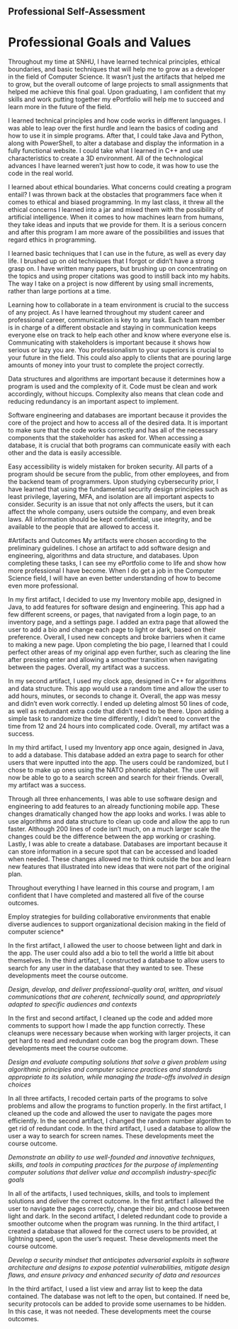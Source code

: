 ## Professional Self-Assessment

# Professional Goals and Values
Throughout my time at SNHU, I have learned technical principles, ethical boundaries, and basic techniques that will help me to grow as a developer in the field of Computer Science. It wasn’t just the artifacts that helped me to grow, but the overall outcome of large projects to small assignments that helped me achieve this final goal. Upon graduating, I am confident that my skills and work putting together my ePortfolio will help me to succeed and learn more in the future of the field.

I learned technical principles and how code works in different languages. I was able to leap over the first hurdle and learn the basics of coding and how to use it in simple programs. After that, I could take Java and Python, along with PowerShell, to alter a database and display the information in a fully functional website. I could take what I learned in C++ and use characteristics to create a 3D environment. All of the technological advances I have learned weren’t just how to code, it was how to use the code in the real world.

I learned about ethical boundaries. What concerns could creating a program entail? I was thrown back at the obstacles that programmers face when it comes to ethical and biased programming. In my last class, it threw all the ethical concerns I learned into a jar and mixed them with the possibility of artificial intelligence. When it comes to how machines learn from humans, they take ideas and inputs that we provide for them. It is a serious concern and after this program I am more aware of the possibilities and issues that regard ethics in programming.

I learned basic techniques that I can use in the future, as well as every day life. I brushed up on old techniques that I forgot or didn’t have a strong grasp on. I have written many papers, but brushing up on concentrating on the topics and using proper citations was good to instill back into my habits. The way I take on a project is now different by using small increments, rather than large portions at a time.

Learning how to collaborate in a team environment is crucial to the success of any project. As I have learned throughout my student career and professional career, communication is key to any task. Each team member is in charge of a different obstacle and staying in communication keeps everyone else on track to help each other and know where everyone else is. Communicating with stakeholders is important because it shows how serious or lazy you are. You professionalism to your superiors is crucial to your future in the field. This could also apply to clients that are pouring large amounts of money into your trust to complete the project correctly. 

Data structures and algorithms are important because it determines how a program is used and the complexity of it. Code must be clean and work accordingly, without hiccups. Complexity also means that clean code and reducing redundancy is an important aspect to implement.

Software engineering and databases are important because it provides the core of the project and how to access all of the desired data. It is important to make sure that the code works correctly and has all of the necessary components that the stakeholder has asked for. When accessing a database, it is crucial that both programs can communicate easily with each other and the data is easily accessible.

Easy accessibility is widely mistaken for broken security. All parts of a program should be secure from the public, from other employees, and from the backend team of programmers. Upon studying cybersecurity prior, I have learned that using the fundamental security design principles such as least privilege, layering, MFA, and isolation are all important aspects to consider. Security is an issue that not only affects the users, but it can affect the whole company, users outside the company, and even break laws. All information should be kept confidential, use integrity, and be available to the people that are allowed to access it.

#Artifacts and Outcomes
My artifacts were chosen according to the preliminary guidelines. I chose an artifact to add software design and engineering, algorithms and data structure, and databases. Upon completing these tasks, I can see my ePortfolio come to life and show how more professional I have become. When I do get a job in the Computer Science field, I will have an even better understanding of how to become even more professional.

In my first artifact, I decided to use my Inventory mobile app, designed in Java, to add features for software design and engineering. This app had a few different screens, or pages, that navigated from a login page, to an inventory page, and a settings page. I added an extra page that allowed the user to add a bio and change each page to light or dark, based on their preference. Overall, I used new concepts and broke barriers when it came to making a new page. Upon completing the bio page, I learned that I could perfect other areas of my original app even further, such as clearing the line after pressing enter and allowing a smoother transition when navigating between the pages. Overall, my artifact was a success.

In my second artifact, I used my clock app, designed in C++ for algorithms and data structure. This app would use a random time and allow the user to add hours, minutes, or seconds to change it. Overall, the app was messy and didn’t even work correctly. I ended up deleting almost 50 lines of code, as well as redundant extra code that didn’t need to be there. Upon adding a simple task to randomize the time differently, I didn’t need to convert the time from 12 and 24 hours into complicated code. Overall, my artifact was a success.

In my third artifact, I used my Inventory app once again, designed in Java, to add a database. This database added an extra page to search for other users that were inputted into the app. The users could be randomized, but I chose to make up ones using the NATO phonetic alphabet. The user will now be able to go to a search screen and search for their friends. Overall, my artifact was a success.

Through all three enhancements, I was able to use software design and engineering to add features to an already functioning mobile app. These changes dramatically changed how the app looks and works. I was able to use algorithms and data structure to clean up code and allow the app to run faster. Although 200 lines of code isn’t much, on a much larger scale the changes could be the difference between the app working or crashing. Lastly, I was able to create a database. Databases are important because it can store information in a secure spot that can be accessed and loaded when needed. These changes allowed me to think outside the box and learn new features that illustrated into new ideas that were not part of the original plan.

Throughout everything I have learned in this course and program, I am confident that I have completed and mastered all five of the course outcomes.

Employ strategies for building collaborative environments that enable diverse audiences to support organizational decision making in the field of computer science*

In the first artifact, I allowed the user to choose between light and dark in the app. The user could also add a bio to tell the world a little bit about themselves. In the third artifact, I constructed a database to allow users to search for any user in the database that they wanted to see. These developments meet the course outcome.

*Design, develop, and deliver professional-quality oral, written, and visual communications that are coherent, technically sound, and appropriately adapted to specific audiences and contexts*

In the first and second artifact, I cleaned up the code and added more comments to support how I made the app function correctly. These cleanups were necessary because when working with larger projects, it can get hard to read and redundant code can bog the program down. These developments meet the course outcome.

*Design and evaluate computing solutions that solve a given problem using algorithmic principles and computer science practices and standards appropriate to its solution, while managing the trade-offs involved in design choices*

In all three artifacts, I recoded certain parts of the programs to solve problems and allow the programs to function properly. In the first artifact, I cleaned up the code and allowed the user to navigate the pages more efficiently. In the second artifact, I changed the random number algorithm to get rid of redundant code. In the third artifact, I used a database to allow the user a way to search for screen names. These developments meet the course outcome.

*Demonstrate an ability to use well-founded and innovative techniques, skills, and tools in computing practices for the purpose of implementing computer solutions that deliver value and accomplish industry-specific goals*

In all of the artifacts, I used techniques, skills, and tools to implement solutions and deliver the correct outcome. In the first artifact I allowed the user to navigate the pages correctly, change their bio, and choose between light and dark. In the second artifact, I deleted redundant code to provide a smoother outcome when the program was running. In the third artifact, I created a database that allowed for the correct users to be provided, at lightning speed, upon the user’s request. These developments meet the course outcome. 

*Develop a security mindset that anticipates adversarial exploits in software architecture and designs to expose potential vulnerabilities, mitigate design flaws, and ensure privacy and enhanced security of data and resources*

In the third artifact, I used a list view and array list to keep the data contained. The database was not left to the open, but contained. If need be, security protocols can be added to provide some usernames to be hidden. In this case, it was not needed. These developments meet the course outcomes.
